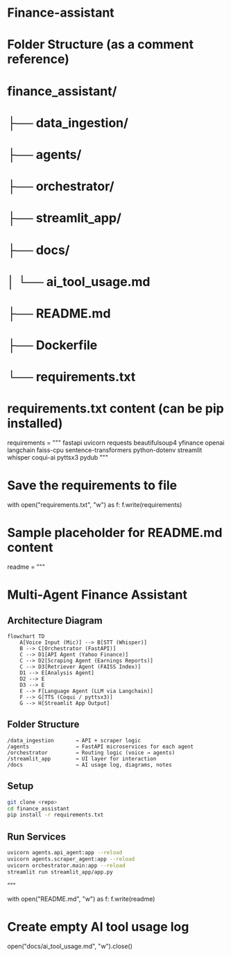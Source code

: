 # Finance-assistant
# Folder Structure (as a comment reference)
# finance_assistant/
# ├── data_ingestion/
# ├── agents/
# ├── orchestrator/
# ├── streamlit_app/
# ├── docs/
# │   └── ai_tool_usage.md
# ├── README.md
# ├── Dockerfile
# └── requirements.txt

# requirements.txt content (can be pip installed)
requirements = """
fastapi
uvicorn
requests
beautifulsoup4
yfinance
openai
langchain
faiss-cpu
sentence-transformers
python-dotenv
streamlit
whisper
coqui-ai
pyttsx3
pydub
"""

# Save the requirements to file
with open("requirements.txt", "w") as f:
    f.write(requirements)

# Sample placeholder for README.md content
readme = """
# Multi-Agent Finance Assistant

## Architecture Diagram

```mermaid
flowchart TD
    A[Voice Input (Mic)] --> B[STT (Whisper)]
    B --> C[Orchestrator (FastAPI)]
    C --> D1[API Agent (Yahoo Finance)]
    C --> D2[Scraping Agent (Earnings Reports)]
    C --> D3[Retriever Agent (FAISS Index)]
    D1 --> E[Analysis Agent]
    D2 --> E
    D3 --> E
    E --> F[Language Agent (LLM via Langchain)]
    F --> G[TTS (Coqui / pyttsx3)]
    G --> H[Streamlit App Output]
```

## Folder Structure
```
/data_ingestion       → API + scraper logic
/agents               → FastAPI microservices for each agent
/orchestrator         → Routing logic (voice → agents)
/streamlit_app        → UI layer for interaction
/docs                 → AI usage log, diagrams, notes
```

## Setup
```bash
git clone <repo>
cd finance_assistant
pip install -r requirements.txt
```

## Run Services
```bash
uvicorn agents.api_agent:app --reload
uvicorn agents.scraper_agent:app --reload
uvicorn orchestrator.main:app --reload
streamlit run streamlit_app/app.py
```
"""

with open("README.md", "w") as f:
    f.write(readme)

# Create empty AI tool usage log
open("docs/ai_tool_usage.md", "w").close()
